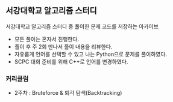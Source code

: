 ## 서강대학교 알고리즘 스터디
서강대학교 알고리즘 스터디 중 풀이한 문제 코드를 저장하는 아카이브

* 모든 풀이는 혼자서 진행한다.
* 풀이 후 주 2회 만나서 풀이 내용을 리뷰한다.
* 자유롭게 언어를 선택할 수 있고 나는 Python으로 문제를 풀이하였다.
 * SCPC 대회 준비를 위해 C++로 언어를 변경하였다.

### 커리큘럼
* 2주차 : Bruteforce & 퇴각 탐색(Backtracking)

